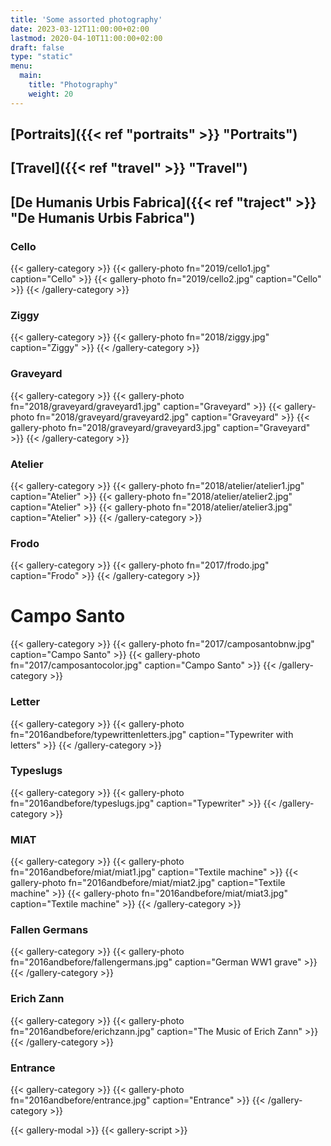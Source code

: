 ```yaml
---
title: 'Some assorted photography'
date: 2023-03-12T11:00:00+02:00
lastmod: 2020-04-10T11:00:00+02:00
draft: false
type: "static"
menu:
  main:
    title: "Photography"
    weight: 20
---
```


## [Portraits]({{< ref "portraits" >}} "Portraits")
## [Travel]({{< ref "travel" >}} "Travel")
## [De Humanis Urbis Fabrica]({{< ref "traject" >}} "De Humanis Urbis Fabrica")

### Cello
{{< gallery-category >}}
    {{< gallery-photo fn="2019/cello1.jpg" caption="Cello" >}}
    {{< gallery-photo fn="2019/cello2.jpg" caption="Cello" >}}
 {{< /gallery-category >}}

### Ziggy
{{< gallery-category >}}
    {{< gallery-photo fn="2018/ziggy.jpg" caption="Ziggy" >}}
{{< /gallery-category >}}

### Graveyard
{{< gallery-category >}}
    {{< gallery-photo fn="2018/graveyard/graveyard1.jpg" caption="Graveyard" >}}
    {{< gallery-photo fn="2018/graveyard/graveyard2.jpg" caption="Graveyard" >}}
    {{< gallery-photo fn="2018/graveyard/graveyard3.jpg" caption="Graveyard" >}}
{{< /gallery-category >}}

### Atelier
{{< gallery-category >}}
    {{< gallery-photo fn="2018/atelier/atelier1.jpg" caption="Atelier" >}}
    {{< gallery-photo fn="2018/atelier/atelier2.jpg" caption="Atelier" >}}
    {{< gallery-photo fn="2018/atelier/atelier3.jpg" caption="Atelier" >}}
{{< /gallery-category >}}

### Frodo
{{< gallery-category >}}
    {{< gallery-photo fn="2017/frodo.jpg" caption="Frodo" >}}
{{< /gallery-category >}}

# Campo Santo
{{< gallery-category >}}
    {{< gallery-photo fn="2017/camposantobnw.jpg" caption="Campo Santo" >}}
    {{< gallery-photo fn="2017/camposantocolor.jpg" caption="Campo Santo" >}}
{{< /gallery-category >}}

### Letter
{{< gallery-category >}}
    {{< gallery-photo fn="2016andbefore/typewrittenletters.jpg" caption="Typewriter with letters" >}}
{{< /gallery-category >}}

### Typeslugs
{{< gallery-category >}}
    {{< gallery-photo fn="2016andbefore/typeslugs.jpg" caption="Typewriter" >}}
{{< /gallery-category >}}

### MIAT
{{< gallery-category >}}
    {{< gallery-photo fn="2016andbefore/miat/miat1.jpg" caption="Textile machine" >}}
    {{< gallery-photo fn="2016andbefore/miat/miat2.jpg" caption="Textile machine" >}}
    {{< gallery-photo fn="2016andbefore/miat/miat3.jpg" caption="Textile machine" >}}
{{< /gallery-category >}}

### Fallen Germans
{{< gallery-category >}}
    {{< gallery-photo fn="2016andbefore/fallengermans.jpg" caption="German WW1 grave" >}}
{{< /gallery-category >}}

### Erich Zann
{{< gallery-category >}}
    {{< gallery-photo fn="2016andbefore/erichzann.jpg" caption="The Music of Erich Zann" >}}
{{< /gallery-category >}}

### Entrance
{{< gallery-category >}}
    {{< gallery-photo fn="2016andbefore/entrance.jpg" caption="Entrance" >}}
{{< /gallery-category >}}

{{< gallery-modal >}}
{{< gallery-script >}}
<!--more-->
